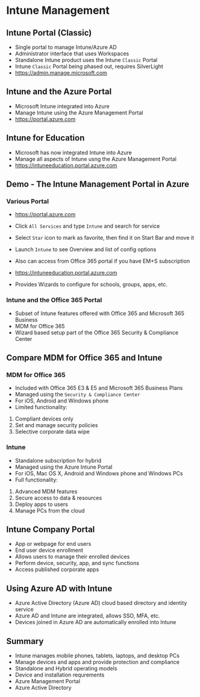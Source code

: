 # Intune Management

## Intune Portal (Classic)

* Single portal to manage Intune/Azure AD
* Administrator interface that uses Workspaces
* Standalone Intune product uses the Intune `Classic` Portal
* Intune `Classic` Portal being phased out, requires SilverLight
* https://admin.manage.microsoft.com

## Intune and the Azure Portal

* Microsoft Intune integrated into Azure
* Manage Intune using the Azure Management Portal
* https://portal.azure.com

## Intune for Education

* Microsoft has now integrated Intune into Azure
* Manage all aspects of Intune usng the Azure Management Portal
* https://intuneeducation.portal.azure.com

## Demo - The Intune Management Portal in Azure

### Various Portal

* https://portal.azure.com
* Click `All Services` and type `Intune` and search for service
* Select `Star` icon to mark as favorite, then find it on Start Bar and move it
* Launch `Intune` to see Overview and list of config options
* Also can access from Office 365 portal if you have EM+S subscription

* https://intuneeducation.portal.azure.com
* Provides Wizards to configure for schools, groups, apps, etc.

### Intune and the Office 365 Portal

* Subset of Intune features offered with Office 365 and Microsoft 365 Business
* MDM for Office 365
* Wizard based setup part of the Office 365 Security & Compliance Center

## Compare MDM for Office 365 and Intune

### MDM for Office 365

* Included with Office 365 E3 & E5 and Microsoft 365 Business Plans
* Managed using the `Security & Compliance Center`
* For iOS, Android and Windows phone
* Limited functionality:
1. Compliant devices only
2. Set and manage security policies
3. Selective corporate data wipe

### Intune

* Standalone subscription for hybrid
* Managed using the Azure Intune Portal
* For iOS, Mac OS X, Android and Windows phone and Windows PCs
* Full functionality:
1. Advanced MDM features
2. Secure access to data & resources
3. Deploy apps to users
4. Manage PCs from the cloud

## Intune Company Portal
* App or webpage for end users
* End user device enrollment
* Allows users to manage their enrolled devices
* Perform device, security, app, and sync functions
* Access published corporate apps

## Using Azure AD with Intune

* Azure Active Directory (Azure AD) cloud based directory and identity service
* Azure AD and Intune are integrated, allows SSO, MFA, etc.
* Devices joined in Azure AD are automatically enrolled into Intune

## Summary

* Intune manages mobile phones, tablets, laptops, and desktop PCs
* Manage devices and apps and provide protection and compliance
* Standalone and Hybrid operating models
* Device and installation requrements
* Azure Management Portal
* Azure Active Directory